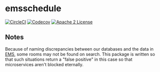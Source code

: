 # emsschedule
[![CircleCI](https://img.shields.io/circleci/project/byuoitav/emsschedule.svg)](https://circleci.com/gh/byuoitav/emsschedule) [![Codecov](https://img.shields.io/codecov/c/github/byuoitav/emsschedule.svg)](https://codecov.io/gh/byuoitav/emsschedule) [![Apache 2 License](https://img.shields.io/hexpm/l/plug.svg)](https://raw.githubusercontent.com/byuoitav/emsschedule/master/LICENSE)

## Notes
Because of naming discrepancies between our databases and the data in [EMS](https://emsweb.byu.edu/VirtualEMS/BrowseForSpace.aspx), some rooms may not be found on search. This package is written so that such situations return a "false positive" in this case so that microservices aren't blocked eternally.
